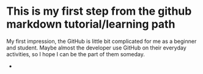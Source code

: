 # This is my first step from the github markdown tutorial/learning path
My first impression, the GitHub is little bit complicated for me as a beginner and student. Maybe almost the developer use GitHub on their everyday activities, so I hope I can be the part of them someday.



-
